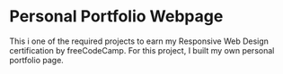# Personal Portfolio Webpage

This i one of the required projects to earn my Responsive Web Design certification by freeCodeCamp. 
For this project, I built my own personal portfolio page.

